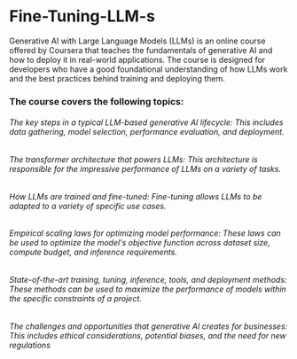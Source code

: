 # Fine-Tuning-LLM-s

Generative AI with Large Language Models (LLMs) is an online course offered by Coursera that teaches the fundamentals of generative AI and how to deploy it in real-world applications. 
The course is designed for developers who have a good foundational understanding of how LLMs work and the best practices behind training and deploying them. 

### The course covers the following topics:

###### The key steps in a typical LLM-based generative AI lifecycle: This includes data gathering, model selection, performance evaluation, and deployment.
###### The transformer architecture that powers LLMs: This architecture is responsible for the impressive performance of LLMs on a variety of tasks.
###### How LLMs are trained and fine-tuned: Fine-tuning allows LLMs to be adapted to a variety of specific use cases.
###### Empirical scaling laws for optimizing model performance: These laws can be used to optimize the model's objective function across dataset size, compute budget, and inference requirements.
###### State-of-the-art training, tuning, inference, tools, and deployment methods: These methods can be used to maximize the performance of models within the specific constraints of a project.
###### The challenges and opportunities that generative AI creates for businesses: This includes ethical considerations, potential biases, and the need for new regulations
